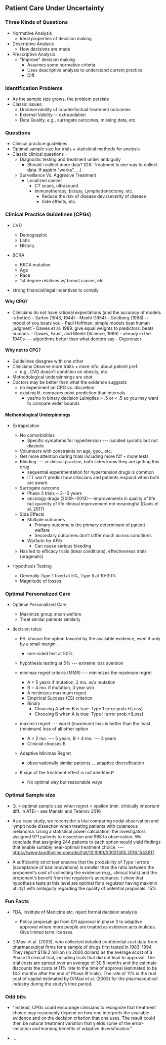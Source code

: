 ## Patient Care Under Uncertainty

### Three Kinds of Questions

* Normative Analysis
	- Ideal properties of decision making
* Descriptive Analysis
	- How decisions are made
* Prescriptive Analysis
	- "Improve" decision making
		- Assumes some normative criteria
		- Uses descriptive analysis to understand current practice
		- Diff.

### Identification Problems

* As the sample size grows, the problem persists
* Classic issues:
	* Unobservability of counterfactual treatment outcomes
	* External Validity -- extrapolation
	* Data Quality, e.g., surrogate outcomes, missing data, etc.

### Questions

* Clinical practice guidelines
* Optimal sample size for trials + statistical methods for analysis
* Classic clinical questions = 
	* Diagnostic testing and treatment under ambiguity
		* Should i collect more data? (GS: Treatment is one way to collect data. If aspirin "works", ...)
	* Surveillance Vs. Aggresive Treatment
		* Localized cancer 
			- CT scans, ultrasound
			- Immunotherapy, biospy, Lymphadenectomy, etc.
				- Reduce the risk of disease dev./severity of disease 
				- Side effects, etc.

### Clinical Practice Guidelines (CPGs)

* CVD
	* Demographic
	* Labs
	* History	

* BCRA
	* BRCA mutation
	* Age
	* Race
	* 1st degree relatives w/ breast cancer, etc.

* strong financial/legal incentives to comply

#### Why CPG?

* Clinicians do not have rational expectations (and the accuracy of models is better)
		- Sarbin (1943, 1944)
		- Meehl (1954)
		- Goldberg (1968) -- model of you beats you
		- Paul Hoffman, simple models beat human judgment
		- Dawes et al. 1989: give equal weights to predictors. beats humans.
		- Dawes, Faust, and Meehl (Science, 1989)
			- already in the 1940s --- algorithms better than what doctors say
		- Gigerenzer

#### Why not to CPG?

* Guidelines disagree with one other
* Clinicians Observe more traits + more info. about patient pref.
	- e.g., CVD doesn't condition on obesity, etc.
* Methodological underpinnings are shot
* Doctors may be better than what the evidence suggests
	* no experiment on CPG vs. discretion
	* existing lit. compares point prediction than intervals
		- yes/no in binary decision Leimplies > .5 or < .5 so you may want to compare wider bounds

#### Methodological Underpinnings

* Extrapolation
	* No comorbidities
		* Specific symptoms for hypertension --- isolated syslotic but not diastolic 
	* Volunteers with constraints on age, geo., etc.
	* Get more attention during trials including more f2f + more tests
	* Blinding --- in clinical practice, both sides know they are getting this drug
		- sequential experimentation for hypertension drugs is common
		- ITT won't predict how clinicians and patients respond when both are aware
	* Surrogate outcome
		- Phase 3 trials ~ 2--3 years
		- oncology drugs (2009--2013)---improvements in quality of life but quantity of life clinical improvement not meaningful (Davis et al. 2017)
	* Side Effects
		* Multiple outcomes
			* Primary outcome is the primary determinant of patient welfare
			* Secondary outcomes don't differ much across conditions
		* Warfarin for AFib
			* Can cause serious bleeding
	* Has led to efficacy trials (ideal conditions), effectiveness trials (pragmatic)

* Hypothesis Testing
	* Generally Type 1 fixed at 5%, Type II at 10-20% 
	* Magnitude of losses

### Optimal Personalized Care

* Optimal Personalized Care
	- Maximize group mean welfare
	- Treat similar patients similarly


* decision rules: 
	- ES: choose the option favored by the available evidence, even if only by a small margin. 
		-  one-sided test at 50%. 
	- hypothesis testing at 5% --- extreme loss aversion
	- minimax regret criteria (MMR) --- minimizes the maximum regret
		- A = 5 years if mutation, 2 mo. w/o mutation
		- B = 4 mo. if mutation, 3 year w/o
		- A minimizes maximum regret
		- Empirical Success (ES) criterion
		- Binary
			- Choosing A when B is true: Type 1 error prob.*(Loss)
			- Choosing B when A is true: Type II error prob.*(Loss)
	
	- maximin regret --- worst (maximum) loss is better than the least (minimum) loss of all other option
		- A = 2 mo. --- 5 years, B = 4 mo. --- 3 years
		- Clinicial chooses B

	- Adaptive Minimax Regret
		- observationally similar patients  ... adaptive diversification

	- If sign of the treatment effect is not identified?
		- No optimal way but reasonable ways	

### Optimal Sample size
		
* Q. = optimal sample size when regret > epsilon (min. clinically important diff. in ATE)
				- see Manski and Tetenov 2016
		
* As a case study, we reconsider a trial comparing nodal observation and lymph node dissection when treating patients with cutaneous melanoma. Using a statistical power calculation, the investigators assigned 971 patients to dissection and 968 to observation. We conclude that assigning 244 patients to each option would yield findings that enable suitably near-optimal treatment choice. --- https://www.tandfonline.com/doi/full/10.1080/00031305.2018.1543617

* A sufficiently strict test ensures that the probability of Type I errors (acceptance of bad innovations) is smaller than the ratio between the proponent’s cost of collecting the evidence (e.g., clinical trials) and the proponent’s benefit from the regulator’s acceptance. I show that hypothesis tests at this level are optimal for a regulator having maximin utility1 with ambiguity regarding the quality of potential proposals. 15%

### Fun Facts

* FDA, Institute of Medicine etc. reject formal decision analysis
	- Policy proposal: go from 0/1 approval in phase 3 to adaptive approval where more people are treated as evidence accumulates. Give limited term licenses.

* DiMasi et al. (2003), who collected detailed confidential cost data from pharmaceutical firms for a sample of drugs first tested in 1983–1994. They report $119.2 million (in 2000 dollars) as the average scost of a Phase III clinical trial, including trials that did not lead to approval. The trial costs are spread over an average of 30.5 months and the estimate discounts the costs at 11% rate to the time of approval (estimated to be 18.2 months after the end of Phase III trials). The rate of 11% is the real cost of capital estimated by DiMasi et al. (2003) for the pharmaceutical industry during the study’s time period.

### Odd bits

* "Instead, CPGs could encourage clinicians to recognize that treatment choice may reasonably depend on how one interprets the available evidence and on the decision criterion that one uses. The result could then be natural treatment variation that yields some of the error-limitation and learning benefits of adaptive diversification."

* ...
